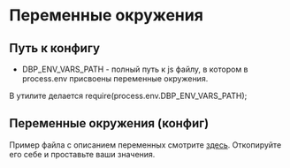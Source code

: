 # Переменные окружения

## Путь к конфигу

* DBP_ENV_VARS_PATH - полный путь к js файлу, в котором в process.env присвоены переменные окружения.

В утилите делается require(process.env.DBP_ENV_VARS_PATH);

## Переменные окружения (конфиг)

Пример файла с описанием переменных смотрите [здесь](https://github.com/Dzenly/db-presets/blob/master/cfg/cfg-template.js).
Откопируйте его себе и проставьте ваши значения.
